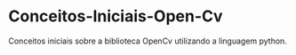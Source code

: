 # Conceitos-Iniciais-Open-Cv
Conceitos iniciais sobre a biblioteca OpenCv utilizando a linguagem python.
